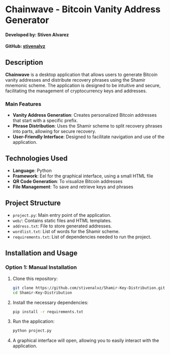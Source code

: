 # Chainwave - Bitcoin Vanity Address Generator

#### Developed by: Stiven Alvarez
#### GitHub: [stivenalvz](https://github.com/stivenalvz)

## Description

**Chainwave** is a desktop application that allows users to generate Bitcoin vanity addresses and distribute recovery phrases using the Shamir mnemonic scheme. The application is designed to be intuitive and secure, facilitating the management of cryptocurrency keys and addresses.

### Main Features

- **Vanity Address Generation**: Creates personalized Bitcoin addresses that start with a specific prefix.
- **Phrase Distribution**: Uses the Shamir scheme to split recovery phrases into parts, allowing for secure recovery.
- **User-Friendly Interface**: Designed to facilitate navigation and use of the application.

## Technologies Used

- **Language**: Python
- **Framework**: Eel for the graphical interface, using a small HTML file
- **QR Code Generation**: To visualize Bitcoin addresses
- **File Management**: To save and retrieve keys and phrases

## Project Structure

- `project.py`: Main entry point of the application.
- `web/`: Contains static files and HTML templates.
- `address.txt`: File to store generated addresses.
- `wordlist.txt`: List of words for the Shamir scheme.
- `requirements.txt`: List of dependencies needed to run the project.

## Installation and Usage

### Option 1: Manual Installation

1. Clone this repository:
   ```bash
   git clone https://github.com/stivenalvz/Shamir-Key-Distribution.git
   cd Shamir-Key-Distribution
   ```

2. Install the necessary dependencies:
   ```bash
   pip install -r requirements.txt
   ```

3. Run the application:
   ```bash
   python project.py
   ```

4. A graphical interface will open, allowing you to easily interact with the application.
